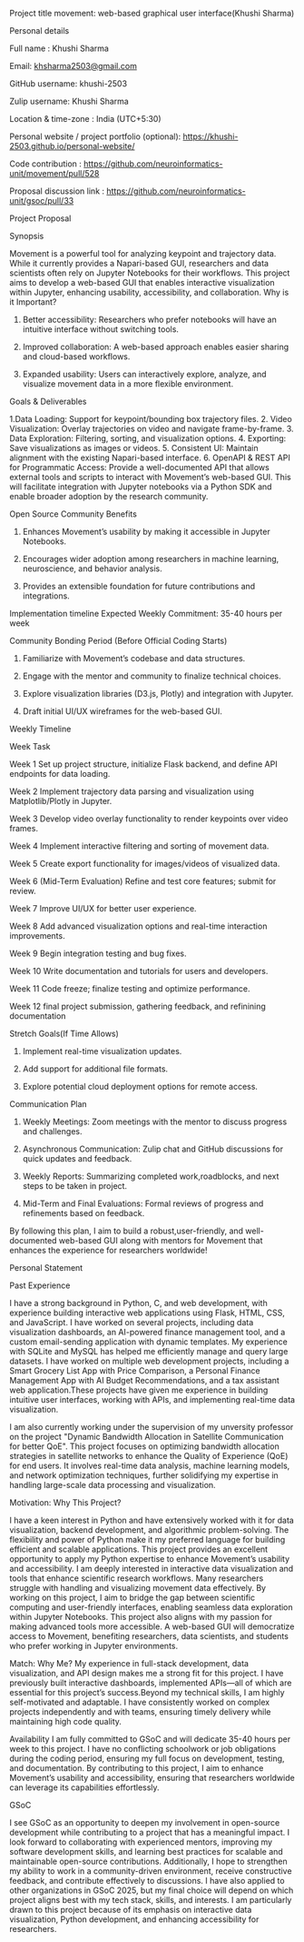 Project title
movement: web-based graphical user interface(Khushi Sharma)

Personal details

Full name : Khushi Sharma

Email: khsharma2503@gmail.com

GitHub username: khushi-2503

Zulip username: Khushi Sharma

Location & time-zone : India (UTC+5:30)

Personal website / project portfolio (optional): https://khushi-2503.github.io/personal-website/

Code contribution : https://github.com/neuroinformatics-unit/movement/pull/528

Proposal discussion link : https://github.com/neuroinformatics-unit/gsoc/pull/33

Project Proposal

Synopsis

Movement is a powerful tool for analyzing keypoint and trajectory data. While it currently provides a Napari-based GUI, researchers and data scientists often rely on Jupyter Notebooks for their workflows. This project aims to develop a web-based GUI that enables interactive visualization within Jupyter, enhancing usability, accessibility, and collaboration.
Why is it Important?

1. Better accessibility: Researchers who prefer notebooks will have an intuitive interface without switching tools.

2. Improved collaboration: A web-based approach enables easier sharing and cloud-based workflows.

3. Expanded usability: Users can interactively explore, analyze, and visualize movement data in a more flexible environment.

Goals & Deliverables

1.Data Loading: Support for keypoint/bounding box trajectory files.
2. Video Visualization: Overlay trajectories on video and navigate frame-by-frame.
3. Data Exploration: Filtering, sorting, and visualization options.
4. Exporting: Save visualizations as images or videos.
5. Consistent UI: Maintain alignment with the existing Napari-based interface.
6. OpenAPI & REST API for Programmatic Access: Provide a well-documented API that allows external tools and scripts to interact with Movement’s web-based GUI. This will facilitate integration with Jupyter notebooks via a Python SDK and enable broader adoption by the research community.

Open Source Community Benefits

1. Enhances Movement’s usability by making it accessible in Jupyter Notebooks.

2. Encourages wider adoption among researchers in machine learning, neuroscience, and behavior analysis.

3. Provides an extensible foundation for future contributions and integrations.

Implementation timeline
Expected Weekly Commitment: 35-40 hours per week

Community Bonding Period (Before Official Coding Starts)

1. Familiarize with Movement’s codebase and data structures.

2. Engage with the mentor and community to finalize technical choices.

3. Explore visualization libraries (D3.js, Plotly) and integration with Jupyter.

4. Draft initial UI/UX wireframes for the web-based GUI.

Weekly Timeline

Week                            Task

Week 1                         Set up project structure, initialize Flask backend, and define API endpoints for data loading.

Week 2                         Implement trajectory data parsing and visualization using Matplotlib/Plotly in Jupyter.

Week 3                         Develop video overlay functionality to render keypoints over video frames.

Week 4                         Implement interactive filtering and sorting of movement data.

Week 5                         Create export functionality for images/videos of visualized data.

Week 6 (Mid-Term Evaluation)   Refine and test core features; submit for review.

Week 7                         Improve UI/UX for better user experience.

Week 8                         Add advanced visualization options and real-time interaction improvements.

Week 9                         Begin integration testing and bug fixes.

Week 10                        Write documentation and tutorials for users and developers.

Week 11                        Code freeze; finalize testing and optimize performance.

Week 12                        final project submission, gathering feedback, and refinining documentation

Stretch Goals(If Time Allows)

1. Implement real-time visualization updates.

2. Add support for additional file formats.

3. Explore potential cloud deployment options for remote access.

Communication Plan

1. Weekly Meetings: Zoom meetings with the mentor to discuss progress and challenges.

2. Asynchronous Communication: Zulip chat and GitHub discussions for quick updates and feedback.

3. Weekly Reports: Summarizing completed work,roadblocks, and next steps to be taken in project.

4. Mid-Term and Final Evaluations: Formal reviews of progress and refinements based on feedback.

By following this plan, I aim to build a robust,user-friendly, and well-documented web-based GUI along with mentors for Movement that enhances the experience for researchers worldwide!

Personal Statement

Past Experience

I have a strong background in Python, C, and web development, with experience building interactive web applications using Flask, HTML, CSS, and JavaScript. I have worked on several projects, including data visualization dashboards, an AI-powered finance management tool, and a custom email-sending application with dynamic templates. My experience with SQLite and MySQL has helped me efficiently manage and query large datasets.
I have worked on multiple web development projects, including a Smart Grocery List App with Price Comparison, a Personal Finance Management App with AI Budget Recommendations, and a tax assistant web application.These projects have given me experience in building intuitive user interfaces, working with APIs, and implementing real-time data visualization. 

I am also currently working under the supervision of my unversity professor on the project "Dynamic Bandwidth Allocation in Satellite Communication for better QoE". This project focuses on optimizing bandwidth allocation strategies in satellite networks to enhance the Quality of Experience (QoE) for end users. It involves real-time data analysis, machine learning models, and network optimization techniques, further solidifying my expertise in handling large-scale data processing and visualization.

Motivation: Why This Project?

I have a keen interest in Python and have extensively worked with it for data visualization, backend development, and algorithmic problem-solving. The flexibility and power of Python make it my preferred language for building efficient and scalable applications. This project provides an excellent opportunity to apply my Python expertise to enhance Movement’s usability and accessibility.
I am deeply interested in interactive data visualization and tools that enhance scientific research workflows. Many researchers struggle with handling and visualizing movement data effectively. By working on this project, I aim to bridge the gap between scientific computing and user-friendly interfaces, enabling seamless data exploration within Jupyter Notebooks.
This project also aligns with my passion for making advanced tools more accessible. A web-based GUI will democratize access to Movement, benefiting researchers, data scientists, and students who prefer working in Jupyter environments.

Match: Why Me?
My experience in full-stack development, data visualization, and API design makes me a strong fit for this project. I have previously built interactive dashboards, implemented APIs—all of which are essential for this project’s success.Beyond my technical skills, I am highly self-motivated and adaptable. I have consistently worked on complex projects independently and with teams, ensuring timely delivery while maintaining high code quality.

Availability
I am fully committed to GSoC and will dedicate 35-40 hours per week to this project. I have no conflicting schoolwork or job obligations during the coding period, ensuring my full focus on development, testing, and documentation.
By contributing to this project, I aim to enhance Movement’s usability and accessibility, ensuring that researchers worldwide can leverage its capabilities effortlessly.

GSoC

I see GSoC as an opportunity to deepen my involvement in open-source development while contributing to a project that has a meaningful impact. I look forward to collaborating with experienced mentors, improving my software development skills, and learning best practices for scalable and maintainable open-source contributions. Additionally, I hope to strengthen my ability to work in a community-driven environment, receive constructive feedback, and contribute effectively to discussions.
I have also applied to other organizations in GSoC 2025, but my final choice will depend on which project aligns best with my tech stack, skills, and interests. I am particularly drawn to this project because of its emphasis on interactive data visualization, Python development, and enhancing accessibility for researchers.
